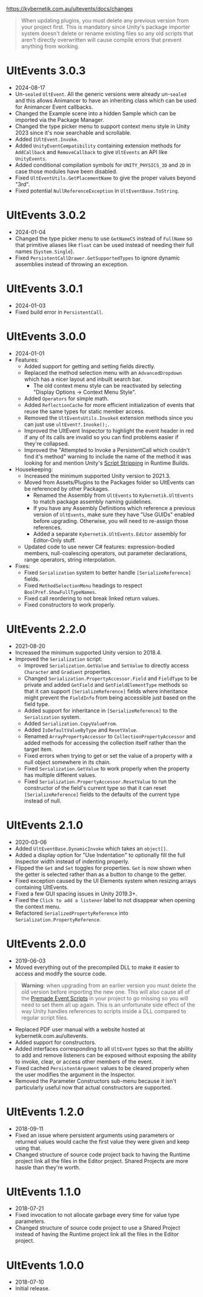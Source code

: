 https://kybernetik.com.au/ultevents/docs/changes

> When updating plugins, you must delete any previous version from your project first. This is mandatory since Unity's package importer system doesn't delete or rename existing files so any old scripts that aren't directly overwritten will cause compile errors that prevent anything from working.

# UltEvents 3.0.3

- 2024-08-17
- Un-`sealed` `UltEvent`. All the generic versions were already un-`sealed` and this allows Animancer to have an inheriting class which can be used for Animancer Event callbacks.
- Changed the Example scene into a hidden Sample which can be imported via the Package Manager.
- Changed the type picker menu to support context menu style in Unity 2023 since it's now searchable and scrollable.
- Added `IUltEvent.Invoke`.
- Added `UnityEventCompatibility` containing extension methods for `AddCallback` and `RemoveCallback` to give `UltEvents` an API like `UnityEvents`.
- Added conditional compilation symbols for `UNITY_PHYSICS_3D` and `2D` in case those modules have been disabled.
- Fixed `UltEventUtils.GetPlacementName` to give the proper values beyond "3rd".
- Fixed potential `NullReferenceException` in `UltEventBase.ToString`.

# UltEvents 3.0.2

- 2024-01-04
- Changed the type picker menu to use `GetNameCS` instead of `FullName` so that primitive aliases like `float` can be used instead of needing their full names (`System.Single`).
- Fixed `PersistentCallDrawer.GetSupportedTypes` to ignore dynamic assemblies instead of throwing an exception.

# UltEvents 3.0.1

- 2024-01-03
- Fixed build error in `PersistentCall`.

# UltEvents 3.0.0

- 2024-01-01
- Features:
  - Added support for getting and setting fields directly.
  - Replaced the method selection menu with an `AdvancedDropdown` which has a nicer layout and inbuilt search bar.
    - The old context menu style can be reactivated by selecting "Display Options -> Context Menu Style".
  - Added `Operators` for simple math.
  - Added `ReflectionCache` for more efficient initialization of events that reuse the same types for static member access.
  - Removed the `UltEventsUtils.InvokeX` extension methods since you can just use `ultEvent?.Invoke();`.
  - Improved the UltEvent Inspector to highlight the event header in red if any of its calls are invalid so you can find problems easier if they're collapsed.
  - Improved the "Attempted to Invoke a PersistentCall which couldn't find it's method" warning to include the name of the method it was looking for and mention Unity's [Script Stripping](https://docs.unity3d.com/Manual/ManagedCodeStripping.html) in Runtime Builds.
- Housekeeping:
  - Increased the minimum supported Unity version to 2021.3.
  - Moved from Assets/Plugins to the Packages folder so UltEvents can be referenced by other Packages.
    - Renamed the Assembly from `UltEvents` to `Kybernetik.UltEvents` to match package assembly naming guidelines.
    - If you have any Assembly Definitions which reference a previous version of `UltEvents`, make sure they have "Use GUIDs" enabled before upgrading. Otherwise, you will need to re-assign those references.
    - Added a separate `Kybernetik.UltEvents.Editor` assembly for Editor-Only stuff.
  - Updated code to use newer C# features: expression-bodied members, null-coalescing operators, out parameter declarations, range operators, string interpolation.
- Fixes:
  - Fixed `Serialization` system to better handle `[SerializeReference]` fields.
  - Fixed `MethodSelectionMenu` headings to respect `BoolPref.ShowFullTypeNames`.
  - Fixed call reordering to not break linked return values.
  - Fixed constructors to work properly.

# UltEvents 2.2.0

- 2021-08-20
- Increased the minimum supported Unity version to 2018.4.
- Improved the `Serialization` script:
  - Improved `Serialization.GetValue` and `SetValue` to directly access `Character` and `Gradient` properties.
  - Changed `Serialization.PropertyAccessor.Field` and `FieldType` to be private and added `GetField` and `GetFieldElementType` methods so that it can support `[SerializeReference]` fields where inheritance might prevent the `FieldInfo` from being accessible just based on the field type.
  - Added support for inheritance in `[SerializeReference]` to the `Serialization` system.
  - Added `Serialization.CopyValueFrom`.
  - Added `IsDefaultValueByType` and `ResetValue`.
  - Renamed `ArrayPropertyAccessor` to `CollectionPropertyAccessor` and added methods for accessing the collection itself rather than the target item.
  - Fixed errors when trying to get or set the value of a property with a null object somewhere in its chain.
  - Fixed `Serialization.GetValue` to work properly when the property has multiple different values.
  - Fixed `Serialization.PropertyAccessor.ResetValue` to run the constructor of the field's current type so that it can reset `[SerializeReference]` fields to the defaults of the current type instead of null.
 
# UltEvents 2.1.0

- 2020-03-06
- Added `UltEventBase.DynamicInvoke` which takes an `object[]`.
- Added a display option for "Use Indentation" to optionally fill the full Inspector width instead of indenting properly.
- Flipped the `Get` and `Set` toggles for properties. `Get` is now shown when the getter is selected rather than as a button to change to the getter.
- Fixed exception caused by the UI Elements system when resizing arrays containing UltEvents.
- Fixed a few GUI spacing issues in Unity 2019.3+.
- Fixed the `Click to add a listener` label to not disappear when opening the context menu.
- Refactored `SerializedPropertyReference` into `Serialization.PropertyReference`.
 
# UltEvents 2.0.0

- 2019-06-03
- Moved everything out of the precompiled DLL to make it easier to access and modify the source code.

> **Warning**: when upgrading from an earlier version you must delete the old version before importing the new one. This will also cause all of the [Premade Event Scripts](creating-and-triggering#premade-event-scripts) in your project to go missing so you will need to set them all up again. This is an unfortunate side effect of the way Unity handles references to scripts inside a DLL compared to regular script files.

- Replaced PDF user manual with a website hosted at kybernetik.com.au/ultevents.
- Added support for constructors.
- Added interfaces corresponding to all `UltEvent` types so that the ability to add and remove listeners can be exposed without exposing the ability to invoke, clear, or access other members of the event.
- Fixed cached `PersistentArgument` values to be cleared properly when the user modifies the argument in the Inspector.
- Removed the Parameter Constructors sub-menu because it isn't particularly useful now that actual constructors are supported.

# UltEvents 1.2.0

- 2018-09-11
- Fixed an issue where persistent arguments using parameters or returned values would cache the first value they were given and keep using that.
- Changed structure of source code project back to having the Runtime project link all the files in the Editor project. Shared Projects are more hassle than they're worth.

# UltEvents 1.1.0

- 2018-07-21
- Fixed invocation to not allocate garbage every time for value type parameters.
- Changed structure of source code project to use a Shared Project instead of having the Runtime project link all the files in the Editor project.

# UltEvents 1.0.0

- 2018-07-10
- Initial release.
